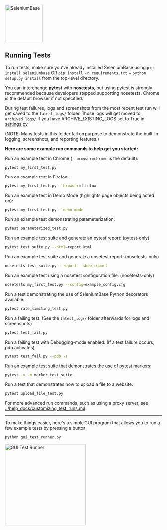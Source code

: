 [<img src="https://cdn2.hubspot.net/hubfs/100006/images/sb_logo_f2.png" title="SeleniumBase" align="center" height="120">](https://github.com/seleniumbase/SeleniumBase/blob/master/README.md)

## Running Tests

To run tests, make sure you've already installed SeleniumBase using ``pip install seleniumbase`` OR ``pip install -r requirements.txt`` + ``python setup.py install`` from the top-level directory.

You can interchange **pytest** with **nosetests**, but using pytest is strongly recommended because developers stopped supporting nosetests. Chrome is the default browser if not specified.

During test failures, logs and screenshots from the most recent test run will get saved to the ``latest_logs/`` folder. Those logs will get moved to ``archived_logs/`` if you have ARCHIVE_EXISTING_LOGS set to True in [settings.py](https://github.com/seleniumbase/SeleniumBase/blob/master/seleniumbase/config/settings.py)

(NOTE: Many tests in this folder fail on purpose to demonstrate the built-in logging, screenshots, and reporting features.)

**Here are some example run commands to help get you started:**

Run an example test in Chrome (``--browser=chrome`` is the default):
```bash
pytest my_first_test.py
```

Run an example test in Firefox:
```bash
pytest my_first_test.py --browser=firefox
```

Run an example test in Demo Mode (highlights page objects being acted on):
```bash
pytest my_first_test.py --demo_mode
```

Run an example test demonstrating parameterization:
```bash
pytest parameterized_test.py
```

Run an example test suite and generate an pytest report: (pytest-only)
```bash
pytest test_suite.py --html=report.html
```

Run an example test suite and generate a nosetest report: (nosetests-only)
```bash
nosetests test_suite.py --report --show_report
```

Run an example test using a nosetest configuration file: (nosetests-only)
```bash
nosetests my_first_test.py --config=example_config.cfg
```

Run a test demonstrating the use of SeleniumBase Python decorators available:
```bash
pytest rate_limiting_test.py
```

Run a failing test: (See the ``latest_logs/`` folder afterwards for logs and screenshots)
```bash
pytest test_fail.py
```

Run a failing test with Debugging-mode enabled: (If a test failure occurs, pdb activates)
```bash
pytest test_fail.py --pdb -s
```

Run an example test suite that demonstrates the use of pytest markers:
```bash
pytest -v -m marker_test_suite
```

Run a test that demonstrates how to upload a file to a website:
```bash
pytest upload_file_test.py
```

For more advanced run commands, such as using a proxy server, see [../help_docs/customizing_test_runs.md](https://github.com/seleniumbase/SeleniumBase/blob/master/help_docs/customizing_test_runs.md)

--------

To make things easier, here's a simple GUI program that allows you to run a few example tests by pressing a button:

```bash
python gui_test_runner.py
```
<img src="https://cdn2.hubspot.net/hubfs/100006/images/gui_test_runner_py.png" title="GUI Test Runner" height="260">
